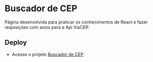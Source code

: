 # Buscador de CEP

 Página desenvolvida para praticar os conhecimentos de React e fazer requisições com axios para a Api ViaCEP.

## Deploy

* Acesse o projeto [Buscador de CEP](https://buscador-de-p9qjo3ysb-cleciosousa00.vercel.app)
